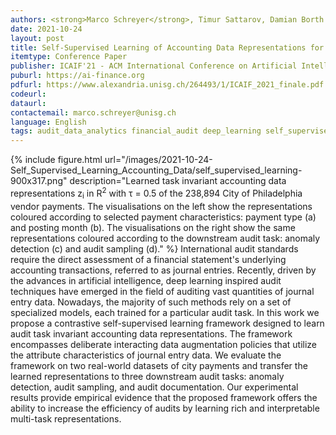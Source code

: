 ```yaml
---
authors: <strong>Marco Schreyer</strong>, Timur Sattarov, Damian Borth
date: 2021-10-24
layout: post
title: Self-Supervised Learning of Accounting Data Representations for Downstream Audit Tasks
itemtype: Conference Paper
publisher: ICAIF'21 - ACM International Conference on Artificial Intelligence in Finance
puburl: https://ai-finance.org
pdfurl: https://www.alexandria.unisg.ch/264493/1/ICAIF_2021_finale.pdf
codeurl:
dataurl:
contactemail: marco.schreyer@unisg.ch
language: English
tags: audit_data_analytics financial_audit deep_learning self_supervised_learning
---
```

{% include figure.html url="/images/2021-10-24-Self_Supervised_Learning_Accounting_Data/self_supervised_learning-900x317.png" 
description="Learned task invariant accounting data representations z<sub>i</sub> in R<sup>2</sup> with &tau; = 0.5 of the 238,894 City of Philadelphia vendor payments. The visualisations on the left show the representations coloured according to selected payment characteristics: payment type (a) and posting month (b). The visualisations on the right show the same representations coloured according to the downstream audit task: anomaly detection (c) and audit sampling (d)." %}
International audit standards require the direct assessment of a financial statement's underlying accounting transactions, referred to as journal entries. Recently, driven by the advances in artificial intelligence, deep learning inspired audit techniques have emerged in the field of auditing vast quantities of journal entry data. Nowadays, the majority of such methods rely on a set of specialized models, each trained for a particular audit task. In this work we propose a contrastive self-supervised learning framework designed to learn audit task invariant accounting data representations. The framework encompasses deliberate interacting data augmentation policies that utilize the attribute characteristics of journal entry data. We evaluate the framework on two real-world datasets of city payments and transfer the learned representations to three downstream audit tasks: anomaly detection, audit sampling, and audit documentation. Our experimental results provide empirical evidence that the proposed framework offers the ability to increase the efficiency of audits by learning rich and interpretable multi-task representations.
